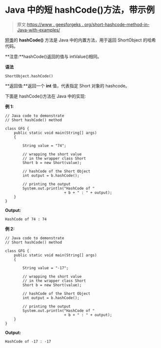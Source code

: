 # Java 中的短 hashCode()方法，带示例

> 原文:[https://www . geesforgeks . org/short-hashcode-method-in-Java-with-examples/](https://www.geeksforgeeks.org/short-hashcode-method-in-java-with-examples/)

[短类](https://www.geeksforgeeks.org/java-lang-short-class-java/)的 **hashCode()** 方法是 Java 中的内置方法，用于返回 ShortObject 的哈希代码。

**注意:**hashCode()返回的值与 intValue()相同。

**语法**

```
ShortObject.hashCode()
```

**返回值:**返回一个 **int** 值，代表指定 Short 对象的 hashcode。

下面是 hashCode()方法在 Java 中的实现:

**例 1:**

```
// Java code to demonstrate
// Short hashCode() method

class GFG {
    public static void main(String[] args)
    {

        String value = "74";

        // wrapping the short value
        // in the wrapper class Short
        Short b = new Short(value);

        // hashCode of the Short Object
        int output = b.hashCode();

        // printing the output
        System.out.println("HashCode of "
                           + b + " : " + output);
    }
}
```

**Output:**

```
HashCode of 74 : 74

```

**例 2:**

```
// Java code to demonstrate
// Short hashCode() method

class GFG {
    public static void main(String[] args)
    {

        String value = "-17";

        // wrapping the short value
        // in the wrapper class Short
        Short b = new Short(value);

        // hashCode of the Short Object
        int output = b.hashCode();

        // printing the output
        System.out.println("HashCode of "
                           + b + " : " + output);
    }
}
```

**Output:**

```
HashCode of -17 : -17

```